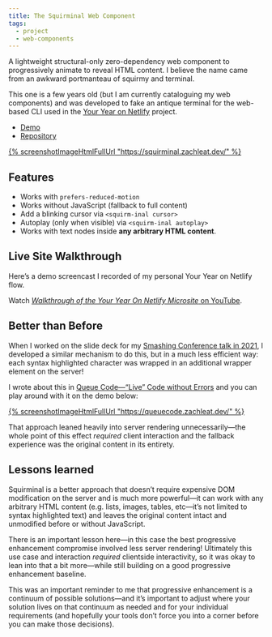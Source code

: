 ```yaml
---
title: The Squirminal Web Component
tags:
  - project
  - web-components
---
```

A lightweight structural-only zero-dependency web component to progressively animate to reveal HTML content. I believe the name came from an awkward portmanteau of squirmy and terminal.

This one is a few years old (but I am currently cataloguing my web components) and was developed to fake an antique terminal for the web-based CLI used in the [Your Year on Netlify](#live-site-walkthrough) project.

* [Demo](https://squirminal.zachleat.dev/)
* [Repository](https://github.com/zachleat/squirminal)

<script type="module" src="/static/browser-window.js"></script>
<div><browser-window flush shadow url="https://squirminal.zachleat.dev/"><a href="https://squirminal.zachleat.dev/">{% screenshotImageHtmlFullUrl "https://squirminal.zachleat.dev/" %}</a></browser-window></div>

## Features

* Works with `prefers-reduced-motion`
* Works without JavaScript (fallback to full content)
* Add a blinking cursor via `<squirm-inal cursor>`
* Autoplay (only when visible) via `<squirm-inal autoplay>`
* Works with text nodes inside **any arbitrary HTML content**.

## Live Site Walkthrough

Here’s a demo screencast I recorded of my personal Your Year on Netlify flow.

<div>
	<youtube-lite-player @slug="3PK0Yq9n5SI" @label="Walkthrough of the Your Year On Netlify Microsite"></youtube-lite-player>
</div>

Watch [_Walkthrough of the Your Year On Netlify Microsite_ on YouTube](https://www.youtube.com/watch?v=3PK0Yq9n5SI).


## Better than Before

When I worked on the slide deck for my [Smashing Conference talk in 2021](/web/this-website-is-a-tech-talk/), I developed a similar mechanism to do this, but in a much less efficient way: each syntax highlighted character was wrapped in an additional wrapper element on the server!

I wrote about this in [Queue Code—“Live” Code without Errors](https://www.zachleat.com/web/queue-code/) and you can play around with it on the demo below:

<div><browser-window flush shadow url="https://queuecode.zachleat.dev/"><a href="https://queuecode.zachleat.dev/">{% screenshotImageHtmlFullUrl "https://queuecode.zachleat.dev/" %}</a></browser-window></div>

That approach leaned heavily into server rendering unnecessarily—the whole point of this effect _required_ client interaction and the fallback experience was the original content in its entirety.

## Lessons learned

Squirminal is a better approach that doesn’t require expensive DOM modification on the server and is much more powerful—it can work with any arbitrary HTML content (e.g. lists, images, tables, etc—it’s not limited to syntax highlighted text) and leaves the original content intact and unmodified before or without JavaScript.

There is an important lesson here—in this case the best progressive enhancement compromise involved less server rendering! Ultimately this use case and interaction _required_ clientside interactivity, so it was okay to lean into that a bit more—while still building on a good progressive enhancement baseline.

This was an important reminder to me that progressive enhancement is a continuum of possible solutions—and it’s important to adjust where your solution lives on that continuum as needed and for your individual requirements (and hopefully your tools don’t force you into a corner before you can make those decisions).